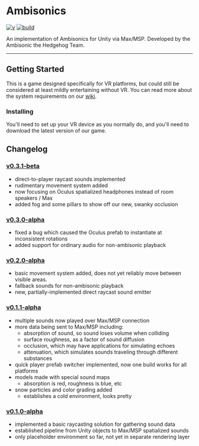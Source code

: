 
Ambisonics
==========
[![v]][tag]
[![build]][v0.3.1-beta]

An implementation of Ambisonics for Unity via Max/MSP.
Developed by the Ambisonic the Hedgehog Team.

---

## Getting Started ##
This is a game designed specifically for VR platforms,
but could still be considered at least mildly entertaining without VR.
You can read more about the system requirements on our [wiki][].

### Installing ###
You'll need to set up your VR device as you normally do,
and you'll need to download the latest version of our game.

## Changelog ##

### [v0.3.1-beta][] ###
- direct-to-player raycast sounds implemented
- rudimentary movement system added
- now focusing on Oculus spatialized headphones instead of room speakers / Max
- added fog and some pillars to show off our new, swanky occlusion

### [v0.3.0-alpha][] ###
- fixed a bug which caused the Oculus prefab to instantiate at inconsistent rotations
- added support for ordinary audio for non-ambisonic playback

### [v0.2.0-alpha][] ###
- basic movement system added, does not yet reliably move between visible areas.
- fallback sounds for non-ambisonic playback
- new, partially-implemented direct raycast sound emitter

### [v0.1.1-alpha][] ###
- multiple sounds now played over Max/MSP connection
- more data being sent to Max/MSP including:
    - absorption of sound, so sound loses volume when colliding
    - surface roughness, as a factor of sound diffusion
    - occlusion, which may have applications for simulating echoes
    - attenuation, which simulates sounds traveling through different substances
- quick player prefab switcher implemented, now one build works for all platforms
- models made with special sound maps
    - absorption is red, roughness is blue, etc
- snow particles and color grading added
    - establishes a cold environment, looks pretty

### [v0.1.0-alpha][] ###
- implemented a basic raycasting solution for gathering sound data
- established pipeline from Unity objects to Max/MSP spatialized sounds
- only placeholder environment so far, not yet in separate rendering layer

[v0.3.1-beta]: <https://github.com/turbotortoise/Ambisonics/releases/tag/v0.3.1-beta>
[v0.3.0-alpha]: <https://github.com/turbotortoise/Ambisonics/releases/tag/v0.3.0-alpha>
[v0.2.0-alpha]: <https://github.com/turbotortoise/Ambisonics/releases/tag/v0.2.0-alpha>
[v0.1.1-alpha]: <https://github.com/turbotortoise/Ambisonics/releases/tag/0.1.1-alpha>
[v0.1.0-alpha]: <https://github.com/turbotortoise/Ambisonics/releases/tag/0.1.0-alpha>

[wiki]: <https://github.com/turbotortoise/Ambisonics/wiki/>
[mit]: <http://img.shields.io/:license-MIT-blue.svg>
[license]: <http://bescott.mit-license.org>
[v]: <https://img.shields.io/badge/version-0.3.1--beta-blue.svg>
[tag]: <https://github.com/turbotortoise/Ambisonics/releases/>
[build]: <https://img.shields.io/badge/build-prototype-yellow.svg>
